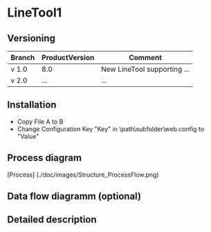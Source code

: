 # LineTool1 

## Versioning 

|Branch|ProductVersion|Comment|
|---|---|---|
|v 1.0|8.0|New LineTool supporting ...|
|v 2.0| ... | ... |

## Installation

- Copy File A to B
- Change Configuration Key "Key" in \path\subfolder\web.config to "Value"

## Process diagram

[Process] (./doc/images/Structure_ProcessFlow.png)

## Data flow diagramm (optional)

## Detailed description
